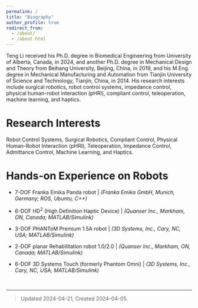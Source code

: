 ```yaml
---
permalink: /
title: "Biography"
author_profile: true
redirect_from: 
  - /about/
  - /about.html
---
```


Teng Li received his Ph.D. degree in Biomedical Engineering from University of Alberta, Canada, in 2024, and another Ph.D. degree in Mechanical Design and Theory from Beihang University, Beijing, China, in 2019, and his M.Eng. degree in Mechanical Manufacturing and Automation from Tianjin University of Science and Technology, Tianjin, China, in 2014. His research interests include surgical robotics, robot control systems, impedance control, physical human-robot interaction (pHRI), compliant control, teleoperation, machine learning, and haptics.


Research Interests
======
Robot Control Systems, Surgical Robotics, Compliant Control, Physical Human-Robot Interaction (pHRI), Teleoperation, Impedance Control, Admittance Control, Machine Learning, and Haptics.


Hands-on Experience on Robots
======
+ 7-DOF Franka Emika Panda robot | _(Franka Emika GmbH, Munich, Germany; ROS, Ubuntu, C++)_

- 6-DOF HD<sup>2</sup> (High Definition Haptic Device) | _(Quanser Inc., Markham, ON, Canada; MATLAB/Simulink)_

* 3-DOF PHANToM Premium 1.5A robot | _(3D Systems, Inc., Cary, NC, USA; MATLAB/Simulink)_

* 2-DOF planar Rehabilitation robot 1.0/2.0 | _(Quanser Inc., Markham, ON, Canada; MATLAB/Simulink)_

* 6-DOF 3D Systems Touch (formerly Phantom Omni) | _(3D Systems, Inc., Cary, NC, USA; MATLAB/Simulink)_



<br>

------
> Updated 2024-04-21, Created 2024-04-05.

<!-- > [!TIP] -->
<!-- > Updated 2024-04-21, Created 2024-04-05. -->

<!-- Versions -->
<!-- Updated 2024-04-21 -->
<!-- Updated 2024-04-19 -->
<!-- Updated 2024-04-06 -->
<!-- Created 2024-04-05 -->
<!-- <code style="color : Red">_Updated 2024-04-21 | Created 2024-04-05 |_</code> -->


<!-- For more info -->
<!-- ------ -->
<!-- (-- This is the end of this page. --) -->
